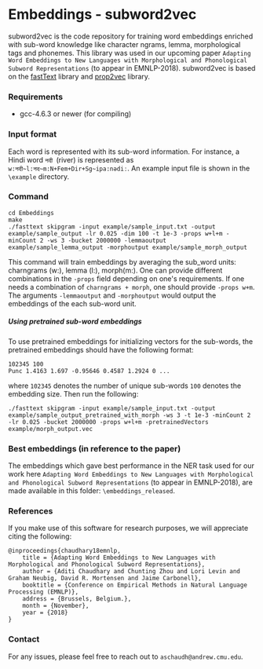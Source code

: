 # Embeddings - subword2vec
subword2vec is the code repository for training word embeddings enriched with sub-word knowledge like character ngrams, lemma, morphological tags and phonemes. This library was used in our upcoming paper `Adapting Word Embeddings to New Languages with Morphological and Phonological Subword Representations` (to appear in EMNLP-2018). subword2vec is based on the [fastText](https://github.com/facebookresearch/fastText) library and [prop2vec](https://github.com/oavraham1/prop2vec) library. 

### Requirements
- gcc-4.6.3 or newer (for compiling)

### Input format
Each word is represented with its sub-word information. For instance, a Hindi word `नदी `(river) is represented as `w:नदी~l:नद~m:N+Fem+Dir+Sg~ipa:nədiː`. An example input file is shown in the `\example` directory.

### Command
```
cd Embeddings
make
./fasttext skipgram -input example/sample_input.txt -output example/sample_output -lr 0.025 -dim 100 -t 1e-3 -props w+l+m -minCount 2 -ws 3 -bucket 2000000 -lemmaoutput example/sample_lemma_output -morphoutput example/sample_morph_output
```

This command will train embeddings by averaging the sub_word units: charngrams (w:), lemma (l:), morph(m:). One can provide different combinations in the `-props` field depending on one's requirements. If one needs a combination of `charngrams + morph`, one should provide `-props w+m`. The arguments `-lemmaoutput` and `-morphoutput` would output the embeddings of the each sub-word unit. 

##### Using pretrained sub-word embeddings
To use pretrained embeddings for initializing vectors for the sub-words, the pretrained embeddings should have the following format:
```
102345 100
Punc 1.4163 1.697 -0.95646 0.4587 1.2924 0 ...
```
where `102345` denotes the number of unique sub-words `100` denotes the embedding size. Then run the following:
```
./fasttext skipgram -input example/sample_input.txt -output  example/sample_output_pretrained_with_morph -ws 3 -t 1e-3 -minCount 2 -lr 0.025 -bucket 2000000 -props w+l+m -pretrainedVectors example/morph_output.vec
```
### Best embeddings (in reference to the paper)
The embeddings which gave best performance in the NER task used for our work here `Adapting Word Embeddings to New Languages with Morphological and Phonological Subword Representations` (to appear in EMNLP-2018), are made available in this folder: `\embeddings_released`. 

### References
If you make use of this software for research purposes, we will appreciate citing the following:
```
@inproceedings{chaudhary18emnlp,
    title = {Adapting Word Embeddings to New Languages with Morphological and Phonological Subword Representations},
    author = {Aditi Chaudhary and Chunting Zhou and Lori Levin and Graham Neubig, David R. Mortensen and Jaime Carbonell},
    booktitle = {Conference on Empirical Methods in Natural Language Processing (EMNLP)},
    address = {Brussels, Belgium.},
    month = {November},
    year = {2018}
}
```
### Contact
For any issues, please feel free to reach out to `aschaudh@andrew.cmu.edu`.
